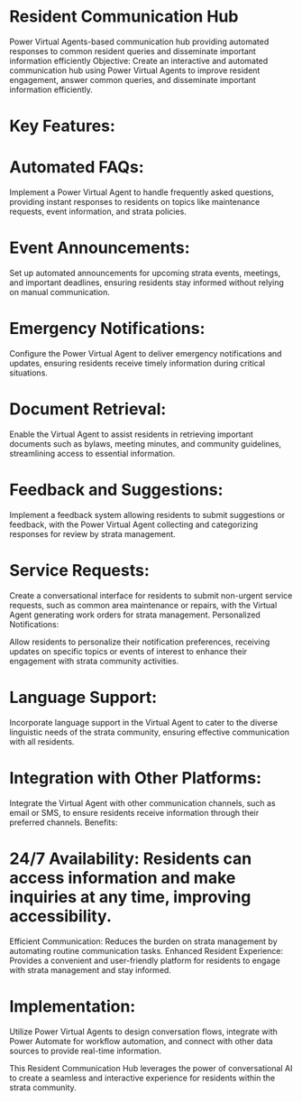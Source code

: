 # Resident Communication Hub
 Power Virtual Agents-based communication hub providing automated responses to common resident queries and disseminate important information efficiently
Objective:
Create an interactive and automated communication hub using Power Virtual Agents to improve resident engagement, answer common queries, and disseminate important information efficiently.

# Key Features:

# Automated FAQs:

Implement a Power Virtual Agent to handle frequently asked questions, providing instant responses to residents on topics like maintenance requests, event information, and strata policies.
# Event Announcements:

Set up automated announcements for upcoming strata events, meetings, and important deadlines, ensuring residents stay informed without relying on manual communication.
# Emergency Notifications:

Configure the Power Virtual Agent to deliver emergency notifications and updates, ensuring residents receive timely information during critical situations.
# Document Retrieval:

Enable the Virtual Agent to assist residents in retrieving important documents such as bylaws, meeting minutes, and community guidelines, streamlining access to essential information.
# Feedback and Suggestions:

Implement a feedback system allowing residents to submit suggestions or feedback, with the Power Virtual Agent collecting and categorizing responses for review by strata management.
# Service Requests:

Create a conversational interface for residents to submit non-urgent service requests, such as common area maintenance or repairs, with the Virtual Agent generating work orders for strata management.
Personalized Notifications:

Allow residents to personalize their notification preferences, receiving updates on specific topics or events of interest to enhance their engagement with strata community activities.
# Language Support:

Incorporate language support in the Virtual Agent to cater to the diverse linguistic needs of the strata community, ensuring effective communication with all residents.
# Integration with Other Platforms:

Integrate the Virtual Agent with other communication channels, such as email or SMS, to ensure residents receive information through their preferred channels.
Benefits:

# 24/7 Availability: Residents can access information and make inquiries at any time, improving accessibility.
Efficient Communication: Reduces the burden on strata management by automating routine communication tasks.
Enhanced Resident Experience: Provides a convenient and user-friendly platform for residents to engage with strata management and stay informed.
# Implementation:
Utilize Power Virtual Agents to design conversation flows, integrate with Power Automate for workflow automation, and connect with other data sources to provide real-time information.

This Resident Communication Hub leverages the power of conversational AI to create a seamless and interactive experience for residents within the strata community.
